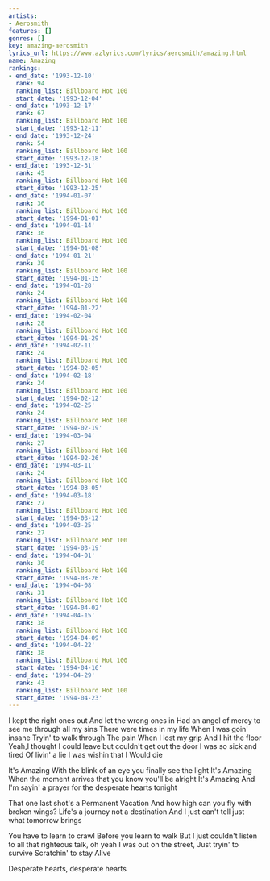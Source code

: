 ```yaml
---
artists:
- Aerosmith
features: []
genres: []
key: amazing-aerosmith
lyrics_url: https://www.azlyrics.com/lyrics/aerosmith/amazing.html
name: Amazing
rankings:
- end_date: '1993-12-10'
  rank: 94
  ranking_list: Billboard Hot 100
  start_date: '1993-12-04'
- end_date: '1993-12-17'
  rank: 67
  ranking_list: Billboard Hot 100
  start_date: '1993-12-11'
- end_date: '1993-12-24'
  rank: 54
  ranking_list: Billboard Hot 100
  start_date: '1993-12-18'
- end_date: '1993-12-31'
  rank: 45
  ranking_list: Billboard Hot 100
  start_date: '1993-12-25'
- end_date: '1994-01-07'
  rank: 36
  ranking_list: Billboard Hot 100
  start_date: '1994-01-01'
- end_date: '1994-01-14'
  rank: 36
  ranking_list: Billboard Hot 100
  start_date: '1994-01-08'
- end_date: '1994-01-21'
  rank: 30
  ranking_list: Billboard Hot 100
  start_date: '1994-01-15'
- end_date: '1994-01-28'
  rank: 24
  ranking_list: Billboard Hot 100
  start_date: '1994-01-22'
- end_date: '1994-02-04'
  rank: 28
  ranking_list: Billboard Hot 100
  start_date: '1994-01-29'
- end_date: '1994-02-11'
  rank: 24
  ranking_list: Billboard Hot 100
  start_date: '1994-02-05'
- end_date: '1994-02-18'
  rank: 24
  ranking_list: Billboard Hot 100
  start_date: '1994-02-12'
- end_date: '1994-02-25'
  rank: 24
  ranking_list: Billboard Hot 100
  start_date: '1994-02-19'
- end_date: '1994-03-04'
  rank: 27
  ranking_list: Billboard Hot 100
  start_date: '1994-02-26'
- end_date: '1994-03-11'
  rank: 24
  ranking_list: Billboard Hot 100
  start_date: '1994-03-05'
- end_date: '1994-03-18'
  rank: 27
  ranking_list: Billboard Hot 100
  start_date: '1994-03-12'
- end_date: '1994-03-25'
  rank: 27
  ranking_list: Billboard Hot 100
  start_date: '1994-03-19'
- end_date: '1994-04-01'
  rank: 30
  ranking_list: Billboard Hot 100
  start_date: '1994-03-26'
- end_date: '1994-04-08'
  rank: 31
  ranking_list: Billboard Hot 100
  start_date: '1994-04-02'
- end_date: '1994-04-15'
  rank: 38
  ranking_list: Billboard Hot 100
  start_date: '1994-04-09'
- end_date: '1994-04-22'
  rank: 38
  ranking_list: Billboard Hot 100
  start_date: '1994-04-16'
- end_date: '1994-04-29'
  rank: 43
  ranking_list: Billboard Hot 100
  start_date: '1994-04-23'
---
```


I kept the right ones out
And let the wrong ones in
Had an angel of mercy to see me through all my sins
There were times in my life
When I was goin' insane
Tryin' to walk through
The pain
When I lost my grip
And I hit the floor
Yeah,I thought I could leave but couldn't get out the door
I was so sick and tired
Of livin' a lie
I was wishin that I
Would die


It's Amazing
With the blink of an eye you finally see the light
It's Amazing
When the moment arrives that you know you'll be alright
It's Amazing
And I'm sayin' a prayer for the desperate hearts tonight

That one last shot's a Permanent Vacation
And how high can you fly with broken wings?
Life's a journey not a destination
And I just can't tell just what tomorrow brings

You have to learn to crawl
Before you learn to walk
But I just couldn't listen to all that righteous talk, oh yeah
I was out on the street,
Just tryin' to survive
Scratchin' to stay
Alive


Desperate hearts, desperate hearts



